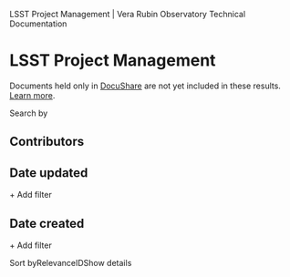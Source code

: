 LSST Project Management | Vera Rubin Observatory Technical Documentation

[](/)

LSST Project Management
=======================

Documents held only in [DocuShare](https://docushare.lsstcorp.org/docushare/dsweb/HomePage) are not yet included in these results. [Learn more](/about/).

Search by[](https://www.algolia.com/?utm_source=react-instantsearch&utm_medium=website&utm_content=&utm_campaign=poweredby)

Contributors
------------

Date updated
------------

\+ Add filter

Date created
------------

\+ Add filter

Sort byRelevanceIDShow details